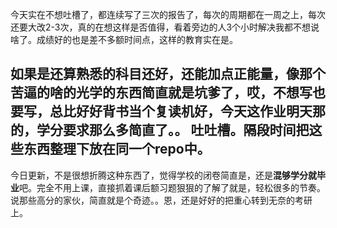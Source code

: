 今天实在不想吐槽了，都连续写了三次的报告了，每次的周期都在一周之上，每次还要大改2-3次，真的在想这样是否值得，看着旁边的人3个小时解决我都不想说啥了。成绩好的也是差不多额时间点，这样的教育实在是。

如果是还算熟悉的科目还好，还能加点正能量，像那个苦逼的啥的光学的东西简直就是坑爹了，哎，不想写也要写，总比好好背书当个复读机好，今天这作业明天那的，学分要求那么多简直了。。
吐吐槽。隔段时间把这些东西整理下放在同一个repo中。
-----------------
今日更新，不是很想折腾这种东西了，觉得学校的闭卷简直是，还是**混够学分就毕业**吧。完全不用上课，直接抓着课后额习题狠狠的了解了就是，轻松很多的节奏。
说那些高分的家伙，简直就是个奇迹。。恩，还是好好的把重心转到无奈的考研上。
